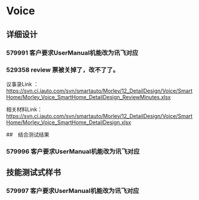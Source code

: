 # Voice

## 详细设计

### 579991 客户要求UserManual机能改为讯飞对应

### 529358 review 票被关掉了，改不了了。

议事录Link ：https://svn.ci.iauto.com/svn/smartauto/Morley/12_DetailDesign/Voice/SmartHome/Morley_Voice_SmartHome_DetailDesign_ReviewMinutes.xlsx

相关材料Link：https://svn.ci.iauto.com/svn/smartauto/Morley/12_DetailDesign/Voice/SmartHome/Morley_Voice_SmartHome_DetailDesign.xlsx

##　结合测试结果

### 579996 客户要求UserManual机能改为讯飞对应

## 技能测试式样书

### 579997 客户要求UserManual机能改为讯飞对应